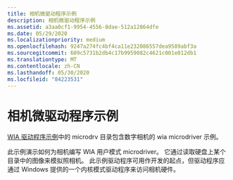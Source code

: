 ```yaml
---
title: 相机微驱动程序示例
description: 相机微驱动程序示例
ms.assetid: a3aa0cf1-9954-4556-8dae-512a12864dfe
ms.date: 05/29/2020
ms.localizationpriority: medium
ms.openlocfilehash: 9247a274fc4bf4ca11e232086557dea9589abf3a
ms.sourcegitcommit: 609c5731b2db4c17b9959082c4621c001e012db1
ms.translationtype: MT
ms.contentlocale: zh-CN
ms.lasthandoff: 05/30/2020
ms.locfileid: "84223531"
---
```

# <a name="camera-microdriver-sample"></a>相机微驱动程序示例

[WIA 驱动程序示例](https://docs.microsoft.com/samples/microsoft/windows-driver-samples/windows-image-acquisition-wia-driver-samples)中的 microdrv 目录包含数字相机的 wia microdriver 示例。

此示例演示如何为相机编写 WIA 用户模式 microdriver。 它通过读取硬盘上某个目录中的图像来模拟照相机。 此示例驱动程序可用作开发的起点，但驱动程序应通过 Windows 提供的一个内核模式驱动程序来访问相机硬件。
